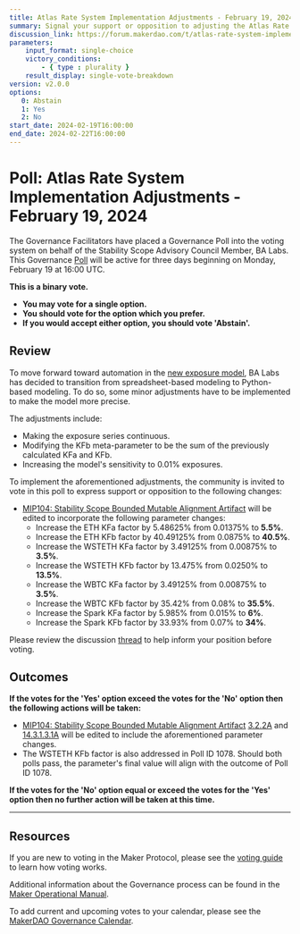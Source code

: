 ```yaml
---
title: Atlas Rate System Implementation Adjustments - February 19, 2024
summary: Signal your support or opposition to adjusting the Atlas Rate System implementation.
discussion_link: https://forum.makerdao.com/t/atlas-rate-system-implementation-adjustments/23686
parameters:
    input_format: single-choice
    victory_conditions:
        - { type : plurality }
    result_display: single-vote-breakdown
version: v2.0.0
options:
   0: Abstain
   1: Yes
   2: No
start_date: 2024-02-19T16:00:00
end_date: 2024-02-22T16:00:00
---
```

# Poll: Atlas Rate System Implementation Adjustments - February 19, 2024

The Governance Facilitators have placed a Governance Poll into the voting system on behalf of the Stability Scope Advisory Council Member, BA Labs. This Governance [Poll](https://manual.makerdao.com/governance/governance-cycle/weekly-governance-cycle#weekly-governance-cycle-definitions-mip16c1) will be active for three days beginning on Monday, February 19 at 16:00 UTC.

**This is a binary vote.**
- **You may vote for a single option.**
- **You should vote for the option which you prefer.**
- **If you would accept either option, you should vote 'Abstain'.**

## Review

To move forward toward automation in the [new exposure model](https://forum.makerdao.com/t/atlas-rate-system-for-stability-fee-research-introduction-to-exposure-based-model/23239), BA Labs has decided to transition from spreadsheet-based modeling to Python-based modeling. To do so, some minor adjustments have to be implemented to make the model more precise.

The adjustments include:

- Making the exposure series continuous.
- Modifying the KFb meta-parameter to be the sum of the previously calculated KFa and KFb.
- Increasing the model's sensitivity to 0.01% exposures.

To implement the aforementioned adjustments, the community is invited to vote in this poll to express support or opposition to the following changes:

- [MIP104: Stability Scope Bounded Mutable Alignment Artifact](https://mips.makerdao.com/mips/details/MIP104#0-the-stability-scope) will be edited to incorporate the following parameter changes:
  - Increase the ETH KFa factor by 5.48625% from 0.01375% to **5.5%**.
  - Increase the ETH KFb factor by 40.49125% from 0.0875% to **40.5%**.
  - Increase the WSTETH KFa factor by 3.49125% from 0.00875% to **3.5%**.
  - Increase the WSTETH KFb factor by 13.475% from 0.0250% to **13.5%**.
  - Increase the WBTC KFa factor by 3.49125% from 0.00875% to **3.5%**.
  - Increase the WBTC KFb factor by 35.42% from 0.08% to **35.5%**.
  - Increase the Spark KFa factor by 5.985% from 0.015% to **6%**.
  - Increase the Spark KFb factor by 33.93% from 0.07% to **34%**.

Please review the discussion [thread](https://forum.makerdao.com/t/atlas-rate-system-implementation-adjustments/23686) to help inform your position before voting.

## Outcomes

**If the votes for the 'Yes' option exceed the votes for the 'No' option then the following actions will be taken:**
- [MIP104: Stability Scope Bounded Mutable Alignment Artifact](https://mips.makerdao.com/mips/details/MIP104#0-the-stability-scope) [3.2.2A](https://mips.makerdao.com/mips/details/MIP104#3-2-2a) and [14.3.1.3.1A](https://mips.makerdao.com/mips/details/MIP104#14-3-1-3-1a) will be edited to include the aforementioned parameter changes.
- The WSTETH KFb factor is also addressed in Poll ID 1078. Should both polls pass, the parameter's final value will align with the outcome of Poll ID 1078.

**If the votes for the 'No' option equal or exceed the votes for the 'Yes' option then no further action will be taken at this time.**

---

## Resources

If you are new to voting in the Maker Protocol, please see the [voting guide](https://manual.makerdao.com/governance/voting-in-makerdao/on-chain-governance) to learn how voting works.

Additional information about the Governance process can be found in the [Maker Operational Manual](https://manual.makerdao.com).

To add current and upcoming votes to your calendar, please see the [MakerDAO Governance Calendar](https://manual.makerdao.com/makerdao/calendars/governance-calendar).
